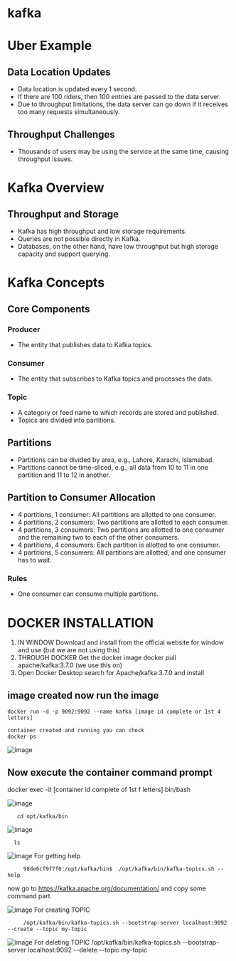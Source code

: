 # kafka

# Uber Example

## Data Location Updates

- Data location is updated every 1 second.
- If there are 100 riders, then 100 entries are passed to the data server.
- Due to throughput limitations, the data server can go down if it receives too many requests simultaneously.

## Throughput Challenges

- Thousands of users may be using the service at the same time, causing throughput issues.

# Kafka Overview

## Throughput and Storage

- Kafka has high throughput and low storage requirements.
- Queries are not possible directly in Kafka.
- Databases, on the other hand, have low throughput but high storage capacity and support querying.

# Kafka Concepts

## Core Components

### Producer
- The entity that publishes data to Kafka topics.

### Consumer
- The entity that subscribes to Kafka topics and processes the data.

### Topic
- A category or feed name to which records are stored and published.
- Topics are divided into partitions.

## Partitions

- Partitions can be divided by area, e.g., Lahore, Karachi, Islamabad.
- Partitions cannot be time-sliced, e.g., all data from 10 to 11 in one partition and 11 to 12 in another.

## Partition to Consumer Allocation

- 4 partitions, 1 consumer: All partitions are allotted to one consumer.
- 4 partitions, 2 consumers: Two partitions are allotted to each consumer.
- 4 partitions, 3 consumers: Two partitions are allotted to one consumer and the remaining two to each of the other consumers.
- 4 partitions, 4 consumers: Each partition is allotted to one consumer.
- 4 partitions, 5 consumers: All partitions are allotted, and one consumer has to wait.

### Rules

- One consumer can consume multiple partitions.

# DOCKER INSTALLATION
1. IN WINDOW
   Download and install from the official website for window and use (but we are not using this)
2. THROUGH DOCKER
   Get the docker image
   docker pull apache/kafka:3.7.0 (we use this on)
3. Open Docker Desktop search for Apache/kafka:3.7.0 and install


## image created now run the image
    docker run -d -p 9092:9092 --name kafka [image id complete or 1st 4 letters]

    container created and running you can check
    docker ps 

   ![image](https://github.com/imransecrets/kafka/assets/8496861/de2e7c3e-d870-4d63-9fda-85023839620a)



## Now execute the container command prompt
   docker exec -it [container id complete of 1st f letters] bin/bash
   
   ![image](https://github.com/imransecrets/kafka/assets/8496861/d17fac28-39fd-481c-bec9-bf9ca4808dcb)
    
       cd opt/kafka/bin
    
   ![image](https://github.com/imransecrets/kafka/assets/8496861/84d47625-86fc-4050-aaa8-b997f50b1ae0)

      ls

   ![image](https://github.com/imransecrets/kafka/assets/8496861/136bb37d-9ce9-44a9-98ee-9c257cd0a870)
   For getting help
        
         98de6cf9f7f0:/opt/kafka/bin$  /opt/kafka/bin/kafka-topics.sh --help
   now go to https://kafka.apache.org/documentation/ and copy some command part

   ![image](https://github.com/imransecrets/kafka/assets/8496861/3bd5317a-8906-4bba-851e-68308ea8240e)
   For creating TOPIC
         
         /opt/kafka/bin/kafka-topics.sh --bootstrap-server localhost:9092 --create --topic my-topic

   ![image](https://github.com/imransecrets/kafka/assets/8496861/c04a214f-c189-4dda-8408-123fb3538dea)
   For deleting TOPIC 
      /opt/kafka/bin/kafka-topics.sh --bootstrap-server localhost:9092 --delete --topic my-topic
   



